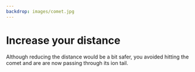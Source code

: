 ```yaml
---
backdrop: images/comet.jpg
---
```


# Increase your distance

Although reducing the distance would be a bit safer, you avoided hitting the comet and are are now passing through its ion tail.

<Page url="continue" instructions="" action="Pass the comet" condition="none" />